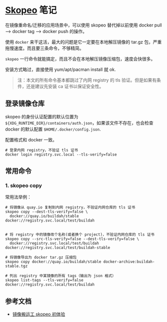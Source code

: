 # [Skopeo](https://github.com/containers/skopeo) 笔记

在镜像重命名/迁移的应用场景中，可以使用 skopeo 替代掉以前使用 docker pull –> docker tag –> docker push 的操作。

使用 `docker` 来干这活，最大的问题是它一定要在本地解压镜像的 tar.gz 包，严重拖慢速度。而且要三条命令，不够精简。

`skopeo` 一行命令就能搞定，而且不会在本地解压镜像压缩包，速度会快很多。

安装方式略过，直接使用 yum/apt/pacman install 就 ok.

>注：本文的所有命令基本都跳过了内网 registry 的 tls 验证。但是如果有条件，还是建议先安装 ca 证书以保证安全性。

## 登录镜像仓库

skopeo 的身份认证配置的默认位置为 ` ${XDG_RUNTIME_DIR}/containers/auth.json`，如果该文件不存在，也会检查 docker 的默认配置 `$HOME/.docker/config.json`.

配置格式和 docker 一致。

```
# 登录内网 registry，不验证 tls 证书
docker login registry.svc.local --tls-verify=false
```

## 常用命令

### 1. skopeo copy

常用法举例：
```shell
# 将镜像从 quay.io 复制到内网 registry，不验证内网仓库的 tls 证书 
skopeo copy --dest-tls-verify=false \
  docker://quay.io/buildah/stable docker://registry.svc.local/test/buildah
  

# 将 registry 中的镜像改个名称(或者换个 project)，不验证内网仓库的 tls 证书
skopeo copy --src-tls-verify=false --dest-tls-verify=false \
  docker://registry.svc.local/test/buildah docker://registry.svc.local/test/buildah-stable

# 将镜像导出为 docker tar.gz 压缩包
skopeo copy docker://quay.io/buildah/stable docker-archive:buildah-stable.tgz

# 列出 registry 中某镜像的所有 tags（输出为 json 格式）
skopeo list-tags --tls-verify=false docker://registry.svc.local/test/buildah
```

## 参考文档

- [镜像搬运工 skopeo 初体验](https://blog.k8s.li/skopeo.html)
